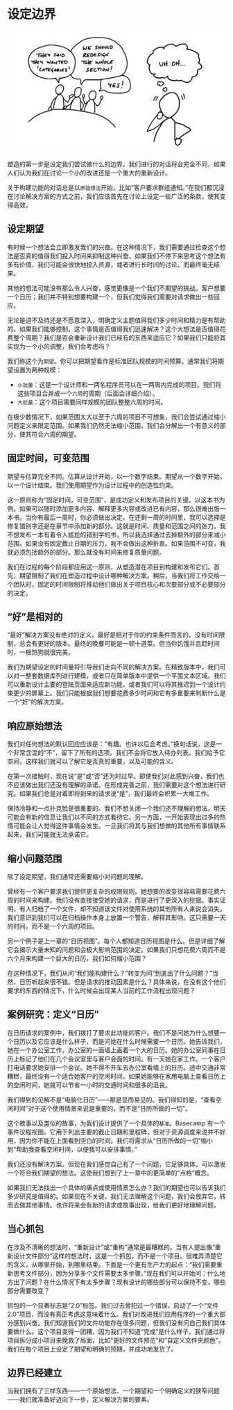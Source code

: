 # 设定边界

![卡通。在背景中，三个人围坐在桌子周围交谈。其中一个说：“他们说他们想要分类。”另一个说：“我们应该重新设计整个部分！”第三个说：“是的！”在前景中，一个正在听的人看起来很焦虑，心里想着“糟糕”。](/assets/intro_cartoon_1.jpg)

塑造的第一步是设定我们尝试做什么的边界。我们进行的对话将会完全不同，如果人们认为我们在讨论一个小的改进还是一个重大的重新设计。

关于构建功能的对话总是以`原始想法`开始，比如“客户要求群组通知。”在我们都沉浸在讨论解决方案的方式之前，我们应该首先在讨论上设定一些广泛的条款，使其变得高效。

## 设定期望

有时候一个想法会立即激发我们的兴奋。在这种情况下，我们需要通过检查这个想法是否真的值得我们投入时间来抑制这种兴奋。如果我们不停下来思考这个想法有多有价值，我们可能会很快地投入资源，或者进行长时间的讨论，而最终毫无结果。

其他的想法可能没有那么令人兴奋，感觉更像是一个我们不期望的挑战。客户想要一个日历；我们并不特别想要构建一个，但我们觉得我们需要对请求做出一些回应。

无论是迫不及待还是不愿意深入，明确定义主题值得我们多少时间和精力是有帮助的。如果我们能够控制，这个事情是否值得我们迅速解决？这个大想法是否值得花费整个周期？我们是否会重新设计我们已经有的东西来适应它？如果我们只能将其实现为一个小的调整，我们会考虑吗？

我们称这个为`期望`。你可以把期望看作是标准团队规模的时间预算。通常我们将期望设置为两种规模：

- `小批量`：这是一个设计师和一两名程序员可以在一两周内完成的项目。我们将这些项目合并成一个`六周`的周期（后面会详细介绍）。
- `大批量`：这个项目需要同样规模的团队整整六周的时间。

在极少数情况下，如果范围太大以至于六周的项目不可想象，我们会尝试通过缩小问题定义来限定范围。如果我们仍然无法缩小范围，我们会分解出一个有意义的部分，使其符合六周的期望。

## 固定时间，可变范围

期望与估算完全不同。估算从设计开始，以一个数字结束。期望从一个数字开始，以一个设计结束。我们使用期望作为设计过程中的创造性约束。

这一原则称为“固定时间，可变范围”，是成功定义和发布项目的关键。以这本书为例。如果可以随时添加更多内容、解释更多内容或改进已有内容，那么很难出版一本书。当你有最后一周时，你必须做出决定。在还剩一周的时间里，我可以选择是修复错别字还是在章节中添加新的部分。这就是时间、质量和范围之间的张力。我不想发布一本有着令人尴尬的错别字的书，所以我选择通过去掉额外的部分来减小范围。如果没有固定截止日期的压力，我不会做出这种折衷。如果范围不可变，我就必须包括额外的部分。那么就没有时间来修复质量问题。

我们在过程的每个阶段都应用这一原则，从塑造潜在项目到构建和发布它们。首先，期望限制了我们在塑造过程中设计哪种解决方案。稍后，当我们将工作交给一个团队时，固定的时间限制将推动他们做出关于项目核心和次要部分或不必要部分的决定。

## “好”是相对的

“最好”解决方案没有绝对的定义。最好是相对于你的约束条件而言的。没有时间限制，总会有更好的版本。最终的晚餐可能是一顿十道菜。但当你饥饿并且赶时间时，一根热狗就很完美。

我们为期望设定的时间量将引导我们走向不同的解决方案。在精致版本中，我们可以对一整套数据库列进行建模，或者只在简单版本中提供一个平面文本区域。我们可以重新设计主要的登陆页面来适应新功能，或者我们可以将其推迟到一个设计约束更少的屏幕上。我们只能根据我们想要花费多少时间和它有多重要来判断什么是一个“好”的解决方案。

## 响应原始想法

我们对任何想法的默认回应应该是：“有趣。也许以后会考虑。”换句话说，这是一个非常含混的“不”，留下了所有的选项。我们不会将它放入待办列表。我们给予它空间，这样我们就可以了解它是否真的重要，以及可能的含义。

在第一次接触时，现在说“是”或“否”还为时过早。即使我们对此感到兴奋，我们也不应该做出我们还没有理解的承诺。在形成完善之前，我们需要对这个想法进行研究。如果我们总是对着即将到来的请求说“是”，我们最终会积累一大堆工作。

保持冷静和一点扑克脸是很重要的。我们不想关闭一个我们还不理解的想法。明天可能会有新的信息让我们以不同的方式看待它。另一方面，一开始表现出过多的热情可能会让人觉得这件事情会发生。一旦我们将其与我们想做的其他所有事情联系起来，我们可能就无法承诺它。

## 缩小问题范围

除了设定期望，我们通常还需要缩小对问题的理解。

曾经有一个客户要求我们提供更复杂的权限规则。她想要的改变很容易需要花费六周的时间来构建。我们没有直接接受她的请求，而是进行了更深入的挖掘。事实证明，有人归档了一个文件，却不知道该文件对使用系统的其他所有人来说会消失。我们意识到我们可以在归档操作本身上放置一个警告，解释其影响。这只需要一天的时间，而不是一个六周的项目。

另一个例子是上一章的“日历视图”。每个人都知道日历视图是什么。但是详细了解它会揭示大量未知的问题和会极大影响范围的决定。如果我们只想花费六周而不是六个月来构建一个巨大的日历，我们如何缩小范围？

在这种情况下，我们从问“我们能构建什么？”转变为问“到底出了什么问题？”当然，日历听起来很不错。但是请求的推动因素是什么？具体来说，在没有这个他们要求的东西的情况下，什么时候会出现某人当前的工作流程出现问题？

## 案例研究：定义“日历”

在日历请求的案例中，我们拨打了要求此功能的客户。我们不是问她为什么想要一个日历以及它应该是什么样子，而是问她在什么时候需要一个日历。她告诉我们，她在一个办公室工作，办公室的一面墙上画着一个大的日历。她的办公室同事在日历上标记了他们在几个会议室里与客户会面的时间。有一天她在家工作。一个客户打电话要求她安排一个会议。她不得不开车去办公室看墙上的日历。途中交通非常糟糕，最终没有一个适合她客户的空闲时间。如果她能够在家用电脑上查看日历上的空闲时间，她就可以节省一小时的交通时间和很多的沮丧。

我们得到的见解不是“电脑化日历”——那是显而易见的。我们得知的是，“查看空闲时间”对于这个使用情景来说是重要的，而不是“日历所做的一切”。

这个故事以及类似的故事，为我们设计提供了一个具体的`基准`。Basecamp 有一个事件议程视图。它用于列出主要的截止日期和里程碑，但对于资源调度来说并不好用，因为你不能在上面看到空白的时间。我们将需求从“日历所做的一切”缩小到“帮助我查看空闲时间，以便我可以安排事情。”

我们还没有解决方案。但现在我们感觉自己有了一个问题，它足够具体，可以激发一个符合我们期望的想法。这使我们想到了上一章中的更简单的“点格”概念。

如果我们无法找出一个具体的痛点或使用情景怎么办？我们的期望也可以告诉我们多少研究是值得的。如果现在不关键，我们无法理解这个问题，我们会放弃它，转而去做其他事情。也许将来会有新的请求或故事出现，给我们更好地理解问题。

## 当心抓包

在涉及不清晰的想法时，“重新设计”或“重构”通常是最糟糕的。当有人提出像“重新设计文件部分”这样的想法时，这是一个抓包，而不是一个项目。很难弄清楚它的含义，从哪里开始，到哪里结束。下面是一个更有生产力的起点：“我们需要重新思考文件部分，因为分享多个文件需要太多步骤。”现在我们可以开始问：什么地方出了问题？在什么情况下有太多步骤？现有设计的哪些部分可以保持不变，哪些部分需要改变？

抓包的一个显著标志是“2.0”标签。我们过去曾犯过一个错误，启动了一个“文件 2.0”项目，而没有真正考虑这意味着什么。我们对改进我们应用程序的一个重大部分感到兴奋。我们知道我们的文件功能存在很多问题，但我们没有问自己我们具体要做什么。这个项目变得一团糟，因为我们不知道“完成”是什么样子。我们通过将项目拆分成小项目来挽救了局面，比如“更好的文件预览”和“自定义文件夹颜色”。我们在每个项目上设定了期望和明确的预期，并成功地发货了。

## 边界已经建立

当我们拥有了三样东西——一个原始想法、一个期望和一个明确定义的狭窄问题——我们就准备好迈向下一步，定义解决方案的要素。
